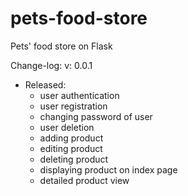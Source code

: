 # pets-food-store
Pets' food store on Flask

Change-log:
v: 0.0.1
- Released:
  - user authentication
  - user registration
  - changing password of user
  - user deletion
  - adding product
  - editing product
  - deleting product
  - displaying product on index page
  - detailed product view
